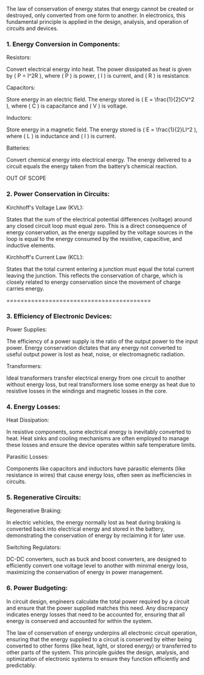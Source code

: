 The law of conservation of energy states that energy cannot be created or destroyed, only converted from one form to another. In electronics, this fundamental principle is applied in the design, analysis, and operation of circuits and devices.

### 1. Energy Conversion in Components:

Resistors:

Convert electrical energy into heat. The power dissipated as heat is given by \( P = I^2R \), where \( P \) is power, \( I \) is current, and \( R \) is resistance.

Capacitors:

Store energy in an electric field. The energy stored is \( E = \frac{1}{2}CV^2 \), where \( C \) is capacitance and \( V \) is voltage.

Inductors:

Store energy in a magnetic field. The energy stored is \( E = \frac{1}{2}LI^2 \), where \( L \) is inductance and \( I \) is current.

Batteries:

Convert chemical energy into electrical energy. The energy delivered to a circuit equals the energy taken from the battery’s chemical reaction.


OUT OF SCOPE

### 2. Power Conservation in Circuits:

Kirchhoff's Voltage Law (KVL):

States that the sum of the electrical potential differences (voltage) around any closed circuit loop must equal zero. This is a direct consequence of energy conservation, as the energy supplied by the voltage sources in the loop is equal to the energy consumed by the resistive, capacitive, and inductive elements.

Kirchhoff's Current Law (KCL):

States that the total current entering a junction must equal the total current leaving the junction. This reflects the conservation of charge, which is closely related to energy conservation since the movement of charge carries energy.

=========================================

### 3. Efficiency of Electronic Devices:

Power Supplies:

The efficiency of a power supply is the ratio of the output power to the input power. Energy conservation dictates that any energy not converted to useful output power is lost as heat, noise, or electromagnetic radiation.

Transformers:

Ideal transformers transfer electrical energy from one circuit to another without energy loss, but real transformers lose some energy as heat due to resistive losses in the windings and magnetic losses in the core.

### 4. Energy Losses:

Heat Dissipation:

In resistive components, some electrical energy is inevitably converted to heat. Heat sinks and cooling mechanisms are often employed to manage these losses and ensure the device operates within safe temperature limits.

Parasitic Losses:

Components like capacitors and inductors have parasitic elements (like resistance in wires) that cause energy loss, often seen as inefficiencies in circuits.

### 5. Regenerative Circuits:

Regenerative Braking:

In electric vehicles, the energy normally lost as heat during braking is converted back into electrical energy and stored in the battery, demonstrating the conservation of energy by reclaiming it for later use.

Switching Regulators:

DC-DC converters, such as buck and boost converters, are designed to efficiently convert one voltage level to another with minimal energy loss, maximizing the conservation of energy in power management.

### 6. Power Budgeting:

In circuit design, engineers calculate the total power required by a circuit and ensure that the power supplied matches this need. Any discrepancy indicates energy losses that need to be accounted for, ensuring that all energy is conserved and accounted for within the system.

The law of conservation of energy underpins all electronic circuit operation, ensuring that the energy supplied to a circuit is conserved by either being converted to other forms (like heat, light, or stored energy) or transferred to other parts of the system. This principle guides the design, analysis, and optimization of electronic systems to ensure they function efficiently and predictably.
